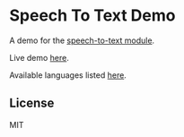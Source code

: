 # Speech To Text Demo

A demo for the [speech-to-text module](https://github.com/magician11/speech-to-text).

Live demo [here](https://apps.golightlyplus.com/speech-to-text-demo/).

Available languages listed [here](https://gist.github.com/magician11/cd69ba0f8b54e125dd509f7a80dc3847).

## License

MIT

